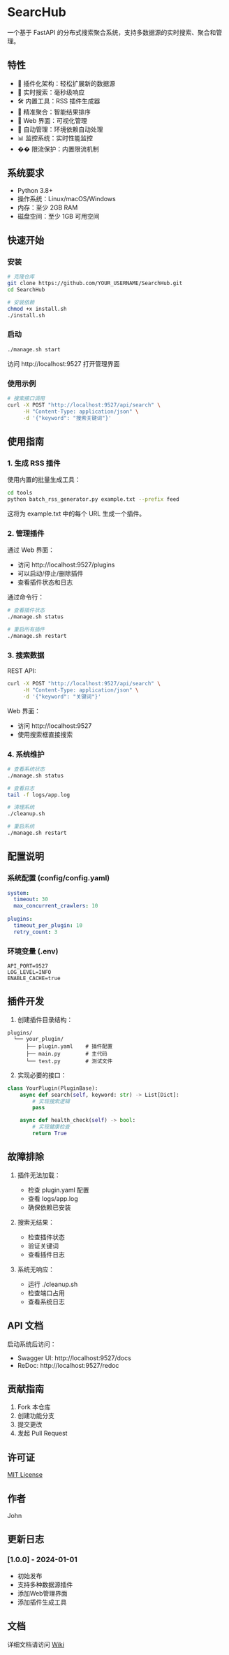 # SearcHub

一个基于 FastAPI 的分布式搜索聚合系统，支持多数据源的实时搜索、聚合和管理。

## 特性

- 🔌 插件化架构：轻松扩展新的数据源
- 🚀 实时搜索：毫秒级响应
- 🛠 内置工具：RSS 插件生成器
- 🎯 精准聚合：智能结果排序
- 🎨 Web 界面：可视化管理
- 🔄 自动管理：环境依赖自动处理
- 📊 监控系统：实时性能监控
- �� 限流保护：内置限流机制

## 系统要求

- Python 3.8+
- 操作系统：Linux/macOS/Windows
- 内存：至少 2GB RAM
- 磁盘空间：至少 1GB 可用空间

## 快速开始

### 安装

```bash
# 克隆仓库
git clone https://github.com/YOUR_USERNAME/SearchHub.git
cd SearchHub

# 安装依赖
chmod +x install.sh
./install.sh
```

### 启动

```bash
./manage.sh start
```

访问 http://localhost:9527 打开管理界面

### 使用示例

```bash
# 搜索接口调用
curl -X POST "http://localhost:9527/api/search" \
     -H "Content-Type: application/json" \
     -d '{"keyword": "搜索关键词"}'
```

## 使用指南

### 1. 生成 RSS 插件

使用内置的批量生成工具：

```bash
cd tools
python batch_rss_generator.py example.txt --prefix feed
```

这将为 example.txt 中的每个 URL 生成一个插件。

### 2. 管理插件

通过 Web 界面：
- 访问 http://localhost:9527/plugins
- 可以启动/停止/删除插件
- 查看插件状态和日志

通过命令行：
```bash
# 查看插件状态
./manage.sh status

# 重启所有插件
./manage.sh restart
```

### 3. 搜索数据

REST API:
```bash
curl -X POST "http://localhost:9527/api/search" \
     -H "Content-Type: application/json" \
     -d '{"keyword": "关键词"}'
```

Web 界面：
- 访问 http://localhost:9527
- 使用搜索框直接搜索

### 4. 系统维护

```bash
# 查看系统状态
./manage.sh status

# 查看日志
tail -f logs/app.log

# 清理系统
./cleanup.sh

# 重启系统
./manage.sh restart
```

## 配置说明

### 系统配置 (config/config.yaml)
```yaml
system:
  timeout: 30
  max_concurrent_crawlers: 10
  
plugins:
  timeout_per_plugin: 10
  retry_count: 3
```

### 环境变量 (.env)
```env
API_PORT=9527
LOG_LEVEL=INFO
ENABLE_CACHE=true
```

## 插件开发

1. 创建插件目录结构：
```
plugins/
  └── your_plugin/
      ├── plugin.yaml    # 插件配置
      ├── main.py        # 主代码
      └── test.py        # 测试文件
```

2. 实现必要的接口：
```python
class YourPlugin(PluginBase):
    async def search(self, keyword: str) -> List[Dict]:
        # 实现搜索逻辑
        pass

    async def health_check(self) -> bool:
        # 实现健康检查
        return True
```

## 故障排除

1. 插件无法加载：
   - 检查 plugin.yaml 配置
   - 查看 logs/app.log
   - 确保依赖已安装

2. 搜索无结果：
   - 检查插件状态
   - 验证关键词
   - 查看插件日志

3. 系统无响应：
   - 运行 ./cleanup.sh
   - 检查端口占用
   - 查看系统日志

## API 文档

启动系统后访问：
- Swagger UI: http://localhost:9527/docs
- ReDoc: http://localhost:9527/redoc

## 贡献指南

1. Fork 本仓库
2. 创建功能分支
3. 提交更改
4. 发起 Pull Request

## 许可证

[MIT License](LICENSE)

## 作者

John

## 更新日志

### [1.0.0] - 2024-01-01
- 初始发布
- 支持多种数据源插件
- 添加Web管理界面
- 添加插件生成工具

## 文档

详细文档请访问 [Wiki](https://github.com/YOUR_USERNAME/SearchHub/wiki)
